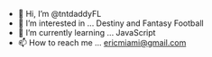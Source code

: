- 👋 Hi, I’m @tntdaddyFL
- 👀 I’m interested in ... Destiny and Fantasy Football
- 🌱 I’m currently learning ... JavaScript
- 📫 How to reach me ... ericmiami@gmail.com

<!---
tntdaddyFL/tntdaddyFL is a ✨ special ✨ repository because its `README.md` (this file) appears on your GitHub profile.
You can click the Preview link to take a look at your changes.
--->
